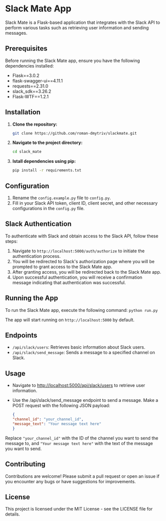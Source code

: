# Slack Mate App

Slack Mate is a Flask-based application that integrates with the Slack API to perform various tasks such as retrieving user information and sending messages.

## Prerequisites

Before running the Slack Mate app, ensure you have the following dependencies installed:

- Flask==3.0.2
- flask-swagger-ui==4.11.1
- requests==2.31.0
- slack_sdk==3.26.2
- Flask-WTF==1.2.1

## Installation

1. **Clone the repository:**

   ```bash
   git clone https://github.com/roman-dmytriv/slackmate.git

2. **Navigate to the project directory:**

    ```bash
    cd slack_mate

3. **Istall dependencies using pip:**

    ```bash
    pip install -r requirements.txt

## Configuration

1. Rename the `config.example.py` file to `config.py`.
2. Fill in your Slack API token, client ID, client secret, and other necessary configurations in the `config.py` file.

## Slack Authentication

To authenticate with Slack and obtain access to the Slack API, follow these steps:  

1. Navigate to `http://localhost:5000/auth/authorize` to initiate the authentication process.
2. You will be redirected to Slack's authorization page where you will be prompted to grant access to the Slack Mate app.
3. After granting access, you will be redirected back to the Slack Mate app.
4. Upon successful authentication, you will receive a confirmation message indicating that authentication was successful.

## Running the App

To run the Slack Mate app, execute the following command: `python run.py`

The app will start running on `http://localhost:5000` by default.

## Endpoints

- `/api/slack/users`: Retrieves basic information about Slack users.
- `/api/slack/send_message`: Sends a message to a specified channel on Slack.

## Usage

- Navigate to <http://localhost:5000/api/slack/users> to retrieve user information.
- Use the /api/slack/send_message endpoint to send a message. Make a POST request with the following JSON payload:

    ```json
    {
    "channel_id": "your_channel_id",
    "message_text": "Your message text here"
    }

Replace `"your_channel_id"` with the ID of the channel you want to send the message to, and `"Your message text here"` with the text of the message you want to send.

## Contributing

Contributions are welcome! Please submit a pull request or open an issue if you encounter any bugs or have suggestions for improvements.

## License

This project is licensed under the MIT License - see the LICENSE file for details.
